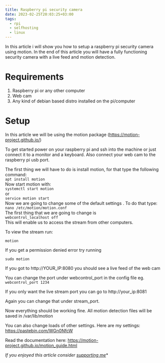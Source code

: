 ```yaml
---
title: Raspberry pi security camera
date: 2023-02-25T20:03:25+03:00
tags:
  - rpi
  - selfhosting
  - linux
---
```

In this article i will show you how to setup a raspberry pi security camera using motion. In the end of this article you will have a fully functioning security camera with a live feed and motion detection.
# Requirements
1. Raspberry pi or any other computer
2. Web cam
3. Any kind of debian based distro installed on the pi/computer
# Setup
In this article we will be using the motion package (https://motion-project.github.io/)

To get started power on your raspberry pi and ssh into the machine or just connect it to a monitor and a keyboard. Also connect your web cam to the raspberry pi usb port.

The first thing we will have to do is install motion, for that type the following command:\
`apt install motion`\
Now start motion with:\
`systemctl start motion`\
or\
`service motion start`\
Now we are going to change some of the default settings . To do that type:\
`nano /etc/motion/motion.conf`\
The first thing that we are going to change is\
`webcontrol_localhost off`\
This will enable us to access the stream from other computers.

To view the stream run:

`motion` 

If you get a permission denied error try running

`sudo motion`

If you got to http://YOUR_IP:8080 you should see a live feed of the web cam


You can change the port under webcontrol_port in the config file eg.
`webcontrol_port 1234`

If you only want the live stream port you can go to http://your_ip:8081

Again you can change that under stream_port.

Now everything should be working fine. All motion detection files will be saved in /var/lib/motion

You can also change loads of other settings. Here are my settings: https://pastebin.com/WGn0NfcW

Read the documentation here: https://motion-project.github.io/motion_guide.html

*If you enjoyed this article consider [supporting me](https://4rkal.com/donate)**

